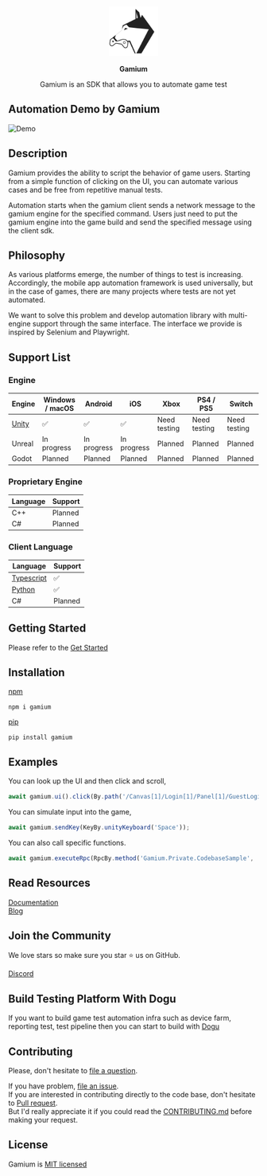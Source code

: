 <p align="center">
<img src=".github/resources/dogu-gamium-logo.png" width="100px" height="100px" title="Gamium_Logo"/>
</p>
<p align="center">
  <b>Gamium</b>
</p>
<p align="center">
Gamium is an SDK that allows you to automate game test
</p>

## Automation Demo by Gamium

<img src=".github/resources/gamium-dogurpgsample_demo.gif"  title="Demo"/>

## Description

Gamium provides the ability to script the behavior of game users. Starting from a simple function of clicking on the UI, you can automate various cases and be free from repetitive manual tests.

Automation starts when the gamium client sends a network message to the gamium engine for the specified command.
Users just need to put the gamium engine into the game build and send the specified message using the client sdk.

## Philosophy

As various platforms emerge, the number of things to test is increasing. Accordingly, the mobile app automation framework is used universally, but in the case of games, there are many projects where tests are not yet automated.

We want to solve this problem and develop automation library with multi-engine support through the same interface.
The interface we provide is inspired by Selenium and Playwright.

## Support List

### Engine

| Engine                | Windows / macOS | Android     | iOS         | Xbox         | PS4 / PS5    | Switch       |
| --------------------- | --------------- | ----------- | ----------- | ------------ | ------------ | ------------ |
| [Unity](engine/unity) | ✅              | ✅          | ✅          | Need testing | Need testing | Need testing |
| Unreal                | In progress     | In progress | In progress | Planned      | Planned      | Planned      |
| Godot                 | Planned         | Planned     | Planned     | Planned      | Planned      | Planned      |

### Proprietary Engine

| Language | Support |
| -------- | ------- |
| C++      | Planned |
| C#       | Planned |

### Client Language

| Language                               | Support |
| -------------------------------------- | ------- |
| [Typescript](client/typescript/gamium) | ✅      |
| [Python](client/python/gamium)         | ✅      |
| C#                                     | Planned |

## Getting Started

Please refer to the [Get Started](https://gamium.dogutech.io/docs/get-started/introduction)

## Installation

[npm](https://www.npmjs.com/package/gamium)

```
npm i gamium
```

[pip](https://pypi.org/project/gamium/)

```
pip install gamium
```

## Examples

You can look up the UI and then click and scroll,

```ts
await gamium.ui().click(By.path('/Canvas[1]/Login[1]/Panel[1]/GuestLoginBtn[1]'));
```

You can simulate input into the game,

```ts
await gamium.sendKey(KeyBy.unityKeyboard('Space'));
```

You can also call specific functions.

```ts
await gamium.executeRpc(RpcBy.method('Gamium.Private.CodebaseSample', 'CallParam1', 10));
```

## Read Resources

[Documentation](https://gamium.dogutech.io)  
[Blog](https://blog.dogutech.io/tag/gamium/)

## Join the Community

We love stars so make sure you star ⭐ us on GitHub.

[Discord](https://discord.gg/cUWPGWgUFG)

## Build Testing Platform With Dogu

If you want to build game test automation infra such as device farm, reporting test, test pipeline then you can start to build with [Dogu](https://github.com/dogu-team/dogu-platform)

## Contributing

Please, don't hesitate to [file a question](https://github.com/dogu-team/gamium/discussions/new?category=q-a).

If you have problem, [file an issue](https://github.com/dogu-team/gamium/issues/new).  
If you are interested in contributing directly to the code base, don't hesitate to [Pull request](https://github.com/dogu-team/gamium/pulls).  
But I'd really appreciate it if you could read the [CONTRIBUTING.md](CONTRIBUTING.md) before making your request.

## License

Gamium is [MIT licensed](LICENSE)
